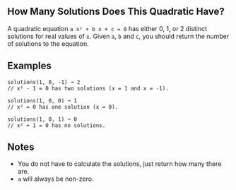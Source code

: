 ## How Many Solutions Does This Quadratic Have?
A quadratic equation `a x² + b x + c = 0` has either 0, 1, or 2 distinct solutions for real values of `x`. Given `a`, `b` and `c`, you should return the number of solutions to the equation.

## Examples
```
solutions(1, 0, -1) ➞ 2
// x² - 1 = 0 has two solutions (x = 1 and x = -1).

solutions(1, 0, 0) ➞ 1
// x² = 0 has one solution (x = 0).

solutions(1, 0, 1) ➞ 0
// x² + 1 = 0 has no solutions.
```

## Notes
* You do not have to calculate the solutions, just return how many there are.
* `a` will always be non-zero.